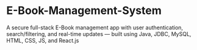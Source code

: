 # E-Book-Management-System
A secure full-stack E-Book management app with user authentication, search/filtering, and real-time updates — built using Java, JDBC, MySQL, HTML, CSS, JS, and React.js

